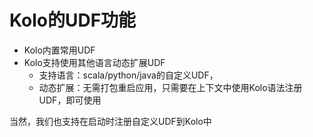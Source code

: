 # Kolo的UDF功能 <!-- {docsify-ignore-all} -->
- Kolo内置常用UDF
- Kolo支持使用其他语言动态扩展UDF
  - 支持语言：scala/python/java的自定义UDF，
  - 动态扩展：无需打包重启应用，只需要在上下文中使用Kolo语法注册UDF，即可使用

当然，我们也支持在启动时注册自定义UDF到Kolo中
